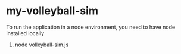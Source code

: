 # my-volleyball-sim

To run the application in a node environment,
you need to have node installed locally

1. node volleyball-sim.js

